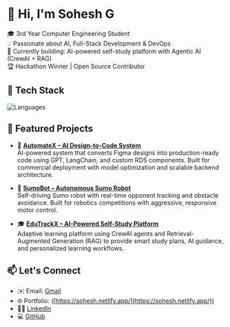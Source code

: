 # 👋 Hi, I'm Sohesh G

🎓 3rd Year Computer Engineering Student  
💡 Passionate about AI, Full-Stack Development & DevOps  
🚀 Currently building: AI-powered self-study platform with Agentic AI (CrewAI + RAG)  
🏆 Hackathon Winner | Open Source Contributor

## 🔧 Tech Stack
![Languages](https://skillicons.dev/icons?i=python,cpp,js,react,nodejs,django,figma,docker,git,linux)

## 📌 Featured Projects

- 🔁 [**AutomateX – AI Design-to-Code System**](https://github.com/SoheshG/AutomateX)  
  AI-powered system that converts Figma designs into production-ready code using GPT, LangChain, and custom RDS components. Built for commercial deployment with model optimization and scalable backend architecture.

- 🤖 [**SumoBot – Autonomous Sumo Robot**](https://github.com/SoheshG/SumoBot)  
  Self-driving Sumo robot with real-time opponent tracking and obstacle avoidance. Built for robotics competitions with aggressive, responsive motor control.

- 🎓 [**EduTrackX – AI-Powered Self-Study Platform**](https://github.com/SoheshG/EdutrackX)  
  Adaptive learning platform using CrewAI agents and Retrieval-Augmented Generation (RAG) to provide smart study plans, AI guidance, and personalized learning workflows.


## 📫 Let's Connect
- ✉️ Email: [Gmail](mailto:sohesh2004gandhe@gmail.com)
- 🌐 Portfolio: ([https://sohesh.netlify.app/](https://sohesh.netlify.app/))
- 🧑‍💼 [LinkedIn](www.linkedin.com/in/sohesh-gandhe)
- 💻 [GitHub](https://github.com/SoheshG)

<!-- GitHub Stats (optional) -->
<!--
![SoheshG's GitHub Stats](https://github-readme-stats.vercel.app/api?username=SoheshG&show_icons=true&theme=default)
-->

<!--
**SoheshG/SoheshG** is a ✨ _special_ ✨ repository because its `README.md` (this file) appears on your GitHub profile.

Here are some ideas to get you started:

- 🔭 I’m currently working on ...
- 🌱 I’m currently learning ...
- 👯 I’m looking to collaborate on ...
- 🤔 I’m looking for help with ...
- 💬 Ask me about ...
- 📫 How to reach me: ...
- 😄 Pronouns: ...
- ⚡ Fun fact: ...
-->
